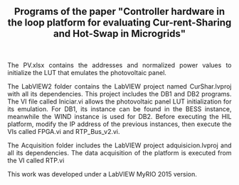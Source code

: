 <style>
    .margen{
        margin-top:50px;
    }
</style>
<h2 align="center" style=>
Programs of the paper "Controller hardware in the loop platform for evaluating Cur-rent-Sharing and Hot-Swap in Microgrids"
</h2>
<p class="margen" align="justify">
The PV.xlsx contains the addresses and normalized power values to initialize the LUT that emulates the photovoltaic panel.
</p>
<p align="justify">
The LabVIEW2 folder contains the LabVIEW project named CurShar.lvproj with all its dependencies. This project includes the DB1 and DB2 programs. The VI file called Iniciar.vi allows the photovoltaic panel LUT initialization for its emulation. For DB1, its instance can be found in the BESS instance, meanwhile the WIND instance is used for DB2. Before executing the HIL platform, modify the IP address of the previous instances, then execute the VIs called FPGA.vi and RTP_Bus_v2.vi.
</p>
<p align="justify">
The Acquisition folder includes the LabVIEW project adquisicion.lvproj and all its dependencies. The data acquisition of the platform is executed from the VI called RTP.vi
</p>
<p align="justify">
This work was developed under a LabVIEW MyRIO 2015 version.
</p>
